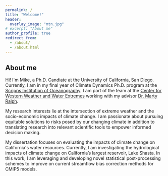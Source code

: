 ```yaml
---
permalink: /
title: "Welcome!"
header:
  overlay_image: "mtn.jpg"
# excerpt: "About me"
author_profile: true
redirect_from: 
  - /about/
  - /about.html
---
```

## About me
Hi! I'm Mike, a Ph.D. Candiate at the University of California, San Diego. Currently, I am in my final year of Climate Dynamics Ph.D. program at the [Scripps Institution of Oceanography](https://scripps.ucsd.edu/). I am part of the team at the [Center for Western Weather and Water Extremes](https://cw3e.ucsd.edu/) working with my advisor [Dr. Marty Ralph](https://mralph.scrippsprofiles.ucsd.edu/). 

My research interests lie at the intersection of extreme weather and the socio-economic impacts
of climate change. I am passionate about pursuing equitable solutions to risks posed by our changing climate in addition to  translating research into relevant scientific tools to empower informed decision making.

My dissertation focuses on evaluating the impacts of climate change on California's water resources. Currently, I am investigating the hydrological impacts of climate change on California’s largest reservoir, Lake Shasta. In this work, I am leveraging and developing novel statistical post-processing schemes to improve on current streamflow bias
correction methods for CMIP5 models. 
<!-- I have also studied synoptic drivers of extreme precipitation in the southwestern United States and their resulting impacts on the water resources of the region. Outside of my dissertation, I have pursued my interest in the intersection of science and policy through both through [awarded fellowships](https://gps.ucsd.edu/news-events/news/science-policy-fellows-use-research-to-help-shape-well-informed-policy-options.html) and [extracurricular activities](https://sioscipol.sioword.ucsd.edu/). 
 -->

<!-- <img src="http://mdsierks.github.io/images/mountain_range.png" alt="MTN" width="900"/> -->
